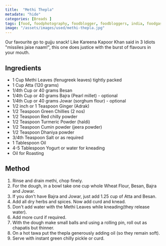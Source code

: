 ```yaml
---
title:  "Methi Thepla"
metadate: "hide"
categories: [Breads ]
tags: [food, foodphotography, foodblogger, foodbloggers, india, foodgasm, indianfood, love, foodcoma, foodporn,indiancooking, indianrecipe, foodlovers, indianfood, indianfoodbloggers, foodiesofinstagram, foodlove, indian, indiancouple, eatlocal, eathealthy, eatwell, desifood, trending, tasty, taste, yummyinmytummy, foodie, instafood, instafoodie, foodstagram, instagood, passionatepaprika, foodblog, easy, indian, recipe, mothersrecipe, cooking, easycooking, easyrecipe, simple, simplefood, methithepla, thepla, easytheplarecipe, gujratifood, snacks]
image: "/assets/images/used/methi-thepla.jpg"
---
```


Our favourite go to gujju snack! Like Kareena Kapoor Khan said in 3 Idiots "missiles jaise naam!", this one does justice with the burst of flavours in your mouth.

## Ingredients

- 1 Cup Methi Leaves (fenugreek leaves) tightly packed
- 1 Cup Atta (120 grams)
- 1/4th Cup or 40 grams Besan
- 1/4th Cup or 40 grams Bajra (Pearl millet) - optional
- 1/4th Cup or 40 grams Jowar (sorghum flour) - optional
- 1/2 inch or 1 Teaspoon Ginger (Adrak)
- 1/2 Teaspoon Green Chillies (2 nos)
- 1/2 Teaspoon Red chilly powder
- 1/2 Teaspoon Turmeric Powder (haldi)
- 1/2 Teaspoon Cumin powder (jeera powder)
- 1/2 Teaspoon Dhaniya powder 
- 3/4th Teaspoon Salt or as required
- 1 Tablespoon Oil
- 4-5 Tablespoon Yogurt or water for kneading
- Oil for Roasting

## Method

1. Rinse and drain methi, chop finely.
2. For the dough, in a bowl take one cup whole Wheat Flour, Besan, Bajra and Jowar.
3. If you don't have Bajra and Jowar, just add 1.25 cup of Atta and Besan. 
4. Add all dry herbs and spices. Now add curd and knead. 
5. Don't add water with the Methi Leaves while kneading(they release water).
6. Add more curd if required. 
7. With the dough make small balls and using a rolling pin, roll out as chapatis but thinner. 
8. On a hot tawa put the thepla generously adding oil (so they remain soft).
9. Serve with instant green chilly pickle or curd.


